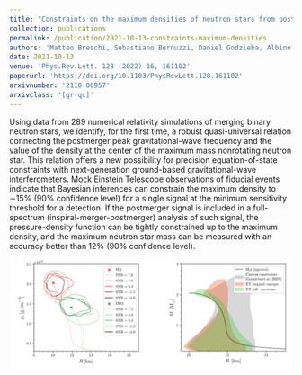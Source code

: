 ```yaml
---
title: "Constraints on the maximum densities of neutron stars from postmerger gravitational waves with third-generation observations"
collection: publications
permalink: /publication/2021-10-13-constraints-maximum-densities
authors: 'Matteo Breschi, Sebastiano Bernuzzi, Daniel Godzieba, Albino Perego, David Radice'
date: 2021-10-13
venue: 'Phys.Rev.Lett. 128 (2022) 16, 161102'
paperurl: 'https://doi.org/10.1103/PhysRevLett.128.161102'
arxivnumber: '2110.06957'
arxivclass: '[gr-qc]'
---
```


Using data from 289 numerical relativity simulations of merging binary neutron stars, we identify, for the first time, a robust quasi-universal relation connecting the postmerger peak gravitational-wave frequency and the value of the density at the center of the maximum mass nonrotating neutron star. This relation offers a new possibility for precision equation-of-state constraints with next-generation ground-based gravitational-wave interferometers. Mock Einstein Telescope observations of fiducial events indicate that Bayesian inferences can constrain the maximum density to ∼15% (90% confidence level) for a single signal at the minimum sensitivity threshold for a detection. If the postmerger signal is included in a full-spectrum (inspiral-merger-postmerger) analysis of such signal, the pressure-density function can be tightly constrained up to the maximum density, and the maximum neutron star mass can be measured with an accuracy better than 12% (90% confidence level).

![Figure](/images/publications/2021-10-13-constraints-maximum-densities.png)
